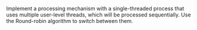 Implement a processing mechanism with a single-threaded process that uses multiple user-level threads, which will be processed sequentially. Use the Round-robin algorithm to switch between them.
